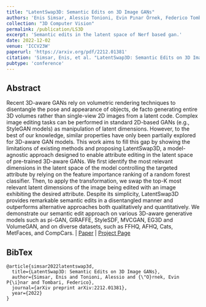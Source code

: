 ```yaml
---
title: "LatentSwap3D: Semantic Edits on 3D Image GANs"
authors: 'Enis Simsar, Alessio Tonioni, Evin Pınar Örnek, Federico Tombari'
collection: "3D Computer Vision"
permalink: /publication/LS3D
excerpt: 'Semantic edits in the latent space of Nerf based gan.'
date: 2022-12-02
venue: 'ICCV23W'
paperurl: 'https://arxiv.org/pdf/2212.01381'
citation: 'Simsar, Enis, et al. "LatentSwap3D: Semantic Edits on 3D Image GANs." arXiv preprint arXiv:2212.01381 (2022).'
pubtype: 'conference'
---
```


## Abstract

Recent 3D-aware GANs rely on volumetric rendering techniques to disentangle the pose and appearance of objects, de facto generating entire 3D volumes rather than single-view 2D images from a latent code. Complex image editing tasks can be performed in standard 2D-based GANs (e.g., StyleGAN models) as manipulation of latent dimensions. However, to the best of our knowledge, similar properties have only been partially explored for 3D-aware GAN models. This work aims to fill this gap by showing the limitations of existing methods and proposing LatentSwap3D, a model-agnostic approach designed to enable attribute editing in the latent space of pre-trained 3D-aware GANs. We first identify the most relevant dimensions in the latent space of the model controlling the targeted attribute by relying on the feature importance ranking of a random forest classifier. Then, to apply the transformation, we swap the top-K most relevant latent dimensions of the image being edited with an image exhibiting the desired attribute. Despite its simplicity, LatentSwap3D provides remarkable semantic edits in a disentangled manner and outperforms alternative approaches both qualitatively and quantitatively. We demonstrate our semantic edit approach on various 3D-aware generative models such as pi-GAN, GIRAFFE, StyleSDF, MVCGAN, EG3D and VolumeGAN, and on diverse datasets, such as FFHQ, AFHQ, Cats, MetFaces, and CompCars. 
| [Paper](https://arxiv.org/pdf/2212.01381) | [Project Page](https://enisimsar.github.io/latentswap3d/)

## BibTex 

```
@article{simsar2022latentswap3d,
  title={LatentSwap3D: Semantic Edits on 3D Image GANs},
  author={Simsar, Enis and Tonioni, Alessio and {\"O}rnek, Evin P{\i}nar and Tombari, Federico},
  journal={arXiv preprint arXiv:2212.01381},
  year={2022}
}
```
